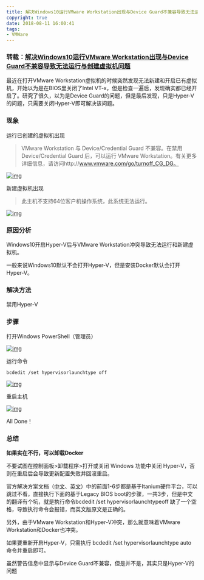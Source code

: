```yaml
---
title: 解决Windows10运行VMware Workstation出现与Device Guard不兼容导致无法运行与创建虚拟机问题
copyright: true
date: 2018-08-11 16:00:41
tags:
- VMWare
---
```


### 转载：[解决Windows10运行VMware Workstation出现与Device Guard不兼容导致无法运行与创建虚拟机问题](https://blog.minirplus.com/10268/)

最近在打开VMware Workstation虚拟机的时候突然发现无法新建和开启已有虚拟机，开始以为是在BIOS里关闭了Intel VT-x，但是检查一遍后，发现确实都已经开启了。研究了很久，以为是Device Guard的问题，但是最后发现，只是Hyper-V的问题，只需要关闭Hyper-V即可解决该问题。

<!--more-->

### 现象

运行已创建的虚拟机出现

> VMware Workstation 与 Device/Credential Guard 不兼容。在禁用 Device/Credential Guard 后，可以运行 VMware Workstation。有关更多详细信息，请访问http://www.vmware.com/go/turnoff_CG_DG。

[![img](https://blog.minirplus.com/wp-content/uploads/2017/04/2017-04-19_21-35-04.jpg)](https://blog.minirplus.com/wp-content/uploads/2017/04/2017-04-19_21-35-04.jpg)

新建虚拟机出现

> 此主机不支持64位客户机操作系统，此系统无法运行。

[![img](https://blog.minirplus.com/wp-content/uploads/2017/04/2017-04-19_21-35-35.jpg)](https://blog.minirplus.com/wp-content/uploads/2017/04/2017-04-19_21-35-35.jpg)

### 原因分析

Windows10开启Hyper-V后与VMware Workstation冲突导致无法运行和新建虚拟机。

一般来说Windows10默认不会打开Hyper-V，但是安装Docker默认会打开Hyper-V。

### 解决方法

禁用Hyper-V

### 步骤

打开Windows PowerShell（管理员）

[![img](https://blog.minirplus.com/wp-content/uploads/2017/04/2017-04-19_21-47-52.jpg)](https://blog.minirplus.com/wp-content/uploads/2017/04/2017-04-19_21-47-52.jpg)

运行命令

```
bcdedit /set hypervisorlaunchtype off
```

[![img](https://blog.minirplus.com/wp-content/uploads/2017/04/2017-04-19_21-55-30.jpg)](https://blog.minirplus.com/wp-content/uploads/2017/04/2017-04-19_21-55-30.jpg)

重启主机

[![img](https://blog.minirplus.com/wp-content/uploads/2017/04/2017-04-19_21-56-07.jpg)](https://blog.minirplus.com/wp-content/uploads/2017/04/2017-04-19_21-56-07.jpg)

All Done！

### 总结

**如果实在不行，可以卸载Docker**

不要试图在控制面板>卸载程序>打开或关闭 Windows 功能中关闭 Hyper-V，否则在重启后会导致更新配置失败并回滚重启。

官方解决方案文档（[中文](https://kb.vmware.com/selfservice/microsites/search.do?language=en_US&cmd=displayKC&externalId=2148465)、[英文](https://kb.vmware.com/selfservice/search.do?cmd=displayKC&docType=kc&docTypeID=DT_KB_1_1&externalId=2146361)）中的前面1-6步都是基于Itanium硬件平台，可以跳过不看，直接执行下面的基于Legacy BIOS boot的步骤，一共3步，但是中文的翻译有个坑，就是执行命令bcdedit /set hypervisorlaunchtypeoff 缺了一个空格，导致执行命令会报错，而英文版原文是正确的。

另外，由于VMware Workstation和Hyper-V冲突，那么就意味着VMware Workstation和Docker也冲突。

如果要重新开启Hyper-V，只需执行 bcdedit /set hypervisorlaunchtype auto 命令并重启即可。

虽然警告信息中显示与Device Guard不兼容，但是并不是，其实只是Hyper-V的问题